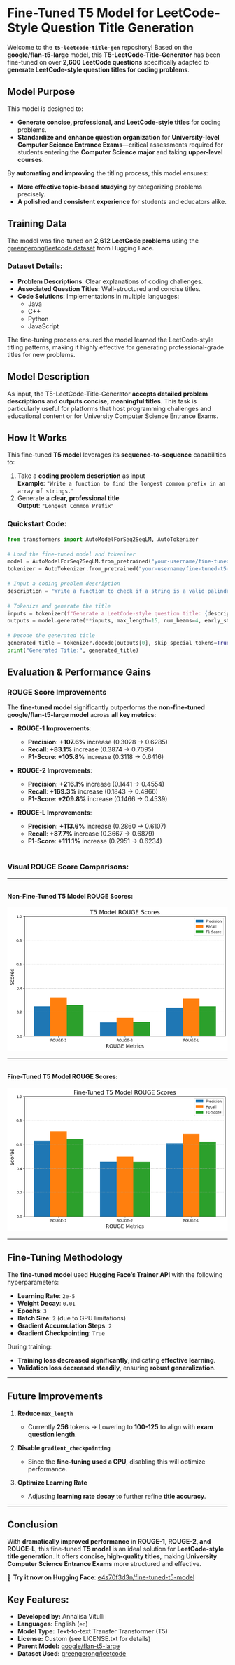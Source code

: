 # Fine-Tuned T5 Model for LeetCode-Style Question Title Generation

Welcome to the **`t5-leetcode-title-gen`** repository! Based on the **google/flan-t5-large** model, this **T5-LeetCode-Title-Generator** has been  fine-tuned on over **2,600 LeetCode questions** specifically adapted to **generate LeetCode-style question titles for coding problems**.

## Model Purpose
This model is designed to:

- **Generate concise, professional, and LeetCode-style titles** for coding problems.
- **Standardize and enhance question organization** for **University-level Computer Science Entrance Exams**—critical assessments required for students entering the **Computer Science major** and taking **upper-level courses**.

By **automating and improving** the titling process, this model ensures:

- **More effective topic-based studying** by categorizing problems precisely.
- **A polished and consistent experience** for students and educators alike.


## Training Data

The model was fine-tuned on **2,612 LeetCode problems** using the [greengerong/leetcode dataset](https://huggingface.co/datasets/greengerong/leetcode) from Hugging Face.

### **Dataset Details**:
- **Problem Descriptions**: Clear explanations of coding challenges.
- **Associated Question Titles**: Well-structured and concise titles.
- **Code Solutions**: Implementations in multiple languages:
  - Java
  - C++
  - Python
  - JavaScript

The fine-tuning process ensured the model learned the LeetCode-style titling patterns, making it highly effective for generating professional-grade titles for new problems.<br>


## Model Description

 As input, the T5-LeetCode-Title-Generator **accepts detailed problem descriptions** and **outputs concise, meaningful titles**. This task is particularly useful for platforms that host programming challenges and educational content or for University Computer Science Entrance Exams.<br>



## How It Works

This fine-tuned **T5 model** leverages its **sequence-to-sequence** capabilities to:

1. Take a **coding problem description** as input  
   **Example**: `"Write a function to find the longest common prefix in an array of strings."`
2. Generate a **clear, professional title**  
   **Output**: `"Longest Common Prefix"`

### Quickstart Code:
```python
from transformers import AutoModelForSeq2SeqLM, AutoTokenizer

# Load the fine-tuned model and tokenizer
model = AutoModelForSeq2SeqLM.from_pretrained("your-username/fine-tuned-t5-model")
tokenizer = AutoTokenizer.from_pretrained("your-username/fine-tuned-t5-model")

# Input a coding problem description
description = "Write a function to check if a string is a valid palindrome."

# Tokenize and generate the title
inputs = tokenizer(f"Generate a LeetCode-style question title: {description}", return_tensors="pt")
outputs = model.generate(**inputs, max_length=15, num_beams=4, early_stopping=True)

# Decode the generated title
generated_title = tokenizer.decode(outputs[0], skip_special_tokens=True)
print("Generated Title:", generated_title)
```


## Evaluation & Performance Gains

### ROUGE Score Improvements

The **fine-tuned model** significantly outperforms the **non-fine-tuned google/flan-t5-large model** across **all key metrics**:

- **ROUGE-1 Improvements**:
  - **Precision**: **+107.6%** increase (0.3028 → 0.6285)
  - **Recall**: **+83.1%** increase (0.3874 → 0.7095)
  - **F1-Score**: **+105.8%** increase (0.3118 → 0.6416)

- **ROUGE-2 Improvements**:
  - **Precision**: **+216.1%** increase (0.1441 → 0.4554)
  - **Recall**: **+169.3%** increase (0.1843 → 0.4966)
  - **F1-Score**: **+209.8%** increase (0.1466 → 0.4539)

- **ROUGE-L Improvements**:
  - **Precision**: **+113.6%** increase (0.2860 → 0.6107)
  - **Recall**: **+87.7%** increase (0.3667 → 0.6879)
  - **F1-Score**: **+111.1%** increase (0.2951 → 0.6234)<br><br>



### **Visual ROUGE Score Comparisons**: <br>
---


<br>**Non-Fine-Tuned T5 Model ROUGE Scores:**<br>  
![Non-Fine-Tuned ROUGE Scores](./images/t5_rouge_plots.png)

---

<br>**Fine-Tuned T5 Model ROUGE Scores:**<br>  
![Fine-Tuned ROUGE Scores](./images/fine_tuned_t5_rouge_plots.png)

---

## Fine-Tuning Methodology

The **fine-tuned model** used **Hugging Face’s Trainer API** with the following hyperparameters:

- **Learning Rate**: `2e-5`
- **Weight Decay**: `0.01`
- **Epochs**: `3`
- **Batch Size**: `2` (due to GPU limitations)
- **Gradient Accumulation Steps**: `2`
- **Gradient Checkpointing**: `True`

During training:
- **Training loss decreased significantly**, indicating **effective learning**.
- **Validation loss decreased steadily**, ensuring **robust generalization**.

---

## Future Improvements

1. **Reduce `max_length`**  
   - Currently **256** tokens → Lowering to **100-125** to align with **exam question length**.

2. **Disable `gradient_checkpointing`**  
   - Since the **fine-tuning used a CPU**, disabling this will optimize performance.

3. **Optimize Learning Rate**  
   - Adjusting **learning rate decay** to further refine **title accuracy**.

---

## Conclusion

With **dramatically improved performance** in **ROUGE-1, ROUGE-2, and ROUGE-L**, this fine-tuned **T5 model** is an ideal solution for **LeetCode-style title generation**. It offers **concise, high-quality titles**, making **University Computer Science Entrance Exams** more structured and effective.

🔗 **Try it now on Hugging Face**: [e4s70f3d3n/fine-tuned-t5-model](https://huggingface.co/your-username/fine-tuned-t5-model)


## Key Features:
- **Developed by:** Annalisa Vitulli
- **Languages:** English (`en`)
- **Model Type:** Text-to-text Transfer Transformer (T5)
- **License:** Custom (see LICENSE.txt for details)
- **Parent Model:** [google/flan-t5-large](https://huggingface.co/google/t5-large)
- **Dataset Used:** [greengerong/leetcode](https://huggingface.co/datasets/greengerong/leetcode)

